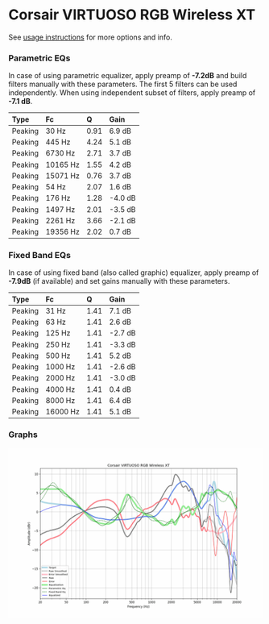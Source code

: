 # Corsair VIRTUOSO RGB Wireless XT
See [usage instructions](https://github.com/jaakkopasanen/AutoEq#usage) for more options and info.

### Parametric EQs
In case of using parametric equalizer, apply preamp of **-7.2dB** and build filters manually
with these parameters. The first 5 filters can be used independently.
When using independent subset of filters, apply preamp of **-7.1 dB**.

| Type    | Fc       |    Q | Gain    |
|:--------|:---------|:-----|:--------|
| Peaking | 30 Hz    | 0.91 | 6.9 dB  |
| Peaking | 445 Hz   | 4.24 | 5.1 dB  |
| Peaking | 6730 Hz  | 2.71 | 3.7 dB  |
| Peaking | 10165 Hz | 1.55 | 4.2 dB  |
| Peaking | 15071 Hz | 0.76 | 3.7 dB  |
| Peaking | 54 Hz    | 2.07 | 1.6 dB  |
| Peaking | 176 Hz   | 1.28 | -4.0 dB |
| Peaking | 1497 Hz  | 2.01 | -3.5 dB |
| Peaking | 2261 Hz  | 3.66 | -2.1 dB |
| Peaking | 19356 Hz | 2.02 | 0.7 dB  |

### Fixed Band EQs
In case of using fixed band (also called graphic) equalizer, apply preamp of **-7.9dB**
(if available) and set gains manually with these parameters.

| Type    | Fc       |    Q | Gain    |
|:--------|:---------|:-----|:--------|
| Peaking | 31 Hz    | 1.41 | 7.1 dB  |
| Peaking | 63 Hz    | 1.41 | 2.6 dB  |
| Peaking | 125 Hz   | 1.41 | -2.7 dB |
| Peaking | 250 Hz   | 1.41 | -3.3 dB |
| Peaking | 500 Hz   | 1.41 | 5.2 dB  |
| Peaking | 1000 Hz  | 1.41 | -2.6 dB |
| Peaking | 2000 Hz  | 1.41 | -3.0 dB |
| Peaking | 4000 Hz  | 1.41 | 0.4 dB  |
| Peaking | 8000 Hz  | 1.41 | 6.4 dB  |
| Peaking | 16000 Hz | 1.41 | 5.1 dB  |

### Graphs
![](./Corsair%20VIRTUOSO%20RGB%20Wireless%20XT.png)